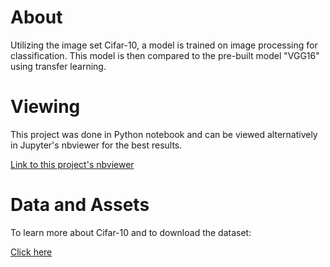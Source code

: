 # About
Utilizing the image set Cifar-10, a model is trained on image processing for classification. This model is then compared to the pre-built model "VGG16" using transfer learning. 

# Viewing
This project was done in Python notebook and can be viewed alternatively in Jupyter's nbviewer for the best results.

[Link to this project's nbviewer](https://nbviewer.org/github/KyleNThao/Cifar_Transfer_learning/blob/main/Transfer_learning_project_on_cifar_10.ipynb)

# Data and Assets
To learn more about Cifar-10 and to download the dataset:

[Click here](https://www.cs.toronto.edu/%7Ekriz/cifar.html)

